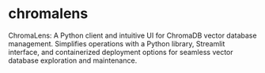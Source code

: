 # chromalens
ChromaLens: A Python client and intuitive UI for ChromaDB vector database management. Simplifies operations with a Python library, Streamlit interface, and containerized deployment options for seamless vector database exploration and maintenance.
